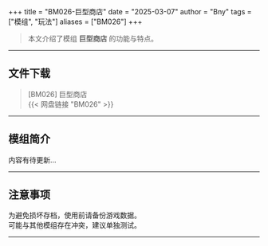 +++
title = "BM026-巨型商店"
date = "2025-03-07"
author = "Bny"
tags = ["模组", "玩法"]
aliases = ["BM026"]
+++

> 本文介绍了模组 **巨型商店** 的功能与特点。

---

## 文件下载

> [BM026] 巨型商店  
{{< 网盘链接 "BM026" >}}  

---

## 模组简介

>  
内容有待更新...  

---

## 注意事项

>  
为避免损坏存档，使用前请备份游戏数据。  
可能与其他模组存在冲突，建议单独测试。  

---

